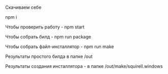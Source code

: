 Скачиваем себе

npm i

Чтобы проверить работу - npm start

Чтобы собрать билд - npm run package

Чтобы собрать файл-инсталлятор - npm run make

Результаты простого билда в папке /out

Результаты создания инсталлятора - в папке /out/make/squirell.windows